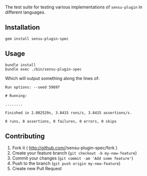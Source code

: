 The test suite for testing various implementations of `sensu-plugin` in different languages.

## Installation

```
gem install sensu-plugin-spec
```

## Usage

``` shell
bundle install
bundle exec ./bin/sensu-plugin-spec
```

Which will output something along the lines of:

```
Run options: --seed 59897

# Running:

........

Finished in 2.082529s, 3.8415 runs/s, 3.8415 assertions/s.

8 runs, 8 assertions, 0 failures, 0 errors, 0 skips
```

## Contributing

1. Fork it ( http://github.com/<my-github-username>/sensu-plugin-spec/fork )
2. Create your feature branch (`git checkout -b my-new-feature`)
3. Commit your changes (`git commit -am 'Add some feature'`)
4. Push to the branch (`git push origin my-new-feature`)
5. Create new Pull Request
